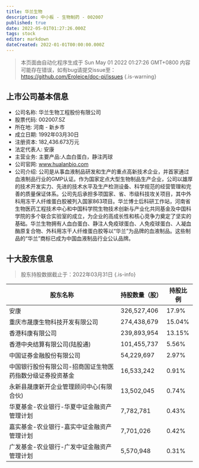 ```yaml
---
title: 华兰生物
description: 中小板 - 生物制药 - 002007
published: true
date: 2022-05-01T01:27:26.000Z
tags: stock
editor: markdown
dateCreated: 2022-01-01T00:00:00.000Z
---
```


> 本页面由自动化程序生成于 Sun May 01 2022 01:27:26 GMT+0800
> 内容可能存在错误，如有bug请提交issue至：https://github.com/Eroleice/doc-pi/issues
{.is-warning}

## 上市公司基本信息
- 公司名称: 华兰生物工程股份有限公司
- 股票代码: 002007.SZ
- 所在地: 河南 - 新乡市
- 成立日期: 1992年03月30日
- 注册资本: 182,436.673万元
- 法定代表人: 安康
- 主营业务: 主要产品:人血白蛋白，静注丙球
- 公司官网: www.hualanbio.com
- 公司介绍: 公司是从事血液制品研发和生产的重点高新技术企业，并首家通过血液制品行业的GMP认证。作为国家定点大型生物制品生产企业，公司以雄厚的技术开发实力、先进的技术水平及生产检测设备、科学规范的经营管理和完善的质量保证体系。公司先后承担多项国家、省、市级科技攻关项目，其中外科用冻干人纤维蛋白胶被列入国家863项目。华兰博士后科研工作站，河南省生物医药工程技术中心和中国科学院生物技术创新与产业化共同基金及中国科学院的多个联合实验室的成立，为企业的高成长性和核心竞争力奠定了坚实的基础。华兰生物拥有人血白蛋白、静注人免疫球蛋白、人免疫球蛋白、人凝血酶原复合物、外科用冻干人纤维蛋白胶等以“华兰”为品牌的血液制品。这些制品的“华兰”商标已成为中国血液制品行业公认品牌。


## 十大股东信息
> 股东持股数据截止于：2022年03月31日
{.is-info}

| 股东名称 | 持股数量（股） | 持股比例 |
| --- | --- | --- |
| 安康 | 326,527,406 | 17.9% |
| 重庆市晟康生物科技开发有限公司 | 274,438,679 | 15.04% |
| 香港科康有限公司 | 239,893,954 | 13.15% |
| 香港中央结算有限公司(陆股通) | 101,455,737 | 5.56% |
| 中国证券金融股份有限公司 | 54,229,697 | 2.97% |
| 中国银行股份有限公司-招商国证生物医药指数分级证券投资基金 | 16,533,242 | 0.91% |
| 永新县晟康新开企业管理顾问中心(有限合伙) | 13,502,045 | 0.74% |
| 华夏基金-农业银行-华夏中证金融资产管理计划 | 7,782,781 | 0.43% |
| 嘉实基金-农业银行-嘉实中证金融资产管理计划 | 7,701,026 | 0.42% |
| 广发基金-农业银行-广发中证金融资产管理计划 | 5,570,948 | 0.31% |




